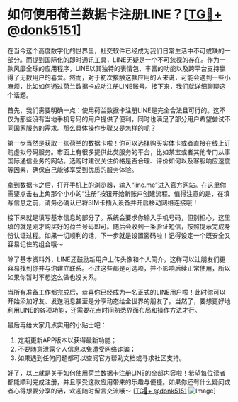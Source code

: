 # 如何使用荷兰数据卡注册LINE？[[TG💪+ @donk5151](https://t.me/s/donk5151)]

在当今这个高度数字化的世界里，社交软件已经成为我们日常生活中不可或缺的一部分。而提到国际化的即时通讯工具，LINE无疑是一个不可忽视的存在。作为一款风靡全球的应用程序，LINE以其独特的表情包、丰富的功能以及跨平台支持赢得了无数用户的喜爱。然而，对于初次接触这款应用的人来说，可能会遇到一些小麻烦，比如如何通过荷兰数据卡成功注册LINE账号。接下来，我们就详细聊聊这个话题。

首先，我们需要明确一点：使用荷兰数据卡注册LINE是完全合法且可行的。这不仅为那些没有当地手机号码的用户提供了便利，同时也满足了部分用户希望尝试不同国家服务的需求。那么具体操作步骤又是怎样的呢？

第一步当然是获取一张荷兰的数据卡啦！你可以选择购买实体卡或者直接在线上订购虚拟号码服务。市面上有很多提供此类服务的平台，比如某宝或者其他专门从事国际通信业务的网站。选购时建议关注价格是否合理、评价如何以及客服响应速度等因素，确保自己能够享受到优质的服务体验。

拿到数据卡之后，打开手机上的浏览器，输入“line.me”进入官方网站。在这里你需要点击右上角那个小小的“注册”按钮开始新账户创建流程。值得注意的是，在填写信息之前，请务必确认已将SIM卡插入设备并开启移动网络连接哦！

接下来就是填写基本信息的部分了。系统会要求你输入手机号码，但别担心，这里填的就是刚才购买好的荷兰号码即可。随后会收到一条验证短信，按照提示完成身份认证过程。如果一切顺利的话，下一步就是设置密码啦！记得设定一个既安全又容易记住的组合哦～

除了基本资料外，LINE还鼓励新用户上传头像和个人简介，这样可以让朋友们更容易找到你并与你建立联系。不过这些都是可选项，并不影响后续正常使用，所以如果你暂时不想这么做也没关系。

当所有准备工作都完成后，恭喜你已经成为一名正式的LINE用户啦！此时你可以开始添加好友、发送消息甚至是分享动态给全世界的朋友了。当然了，要想更好地利用LINE的各项功能，还需要花点时间熟悉界面布局和操作方法才行。

最后再给大家几点实用的小贴士吧：
1. 定期更新APP版本以获得最新功能；
2. 不要随意泄露个人信息以免遭受网络诈骗；
3. 如果遇到任何问题都可以查阅官方帮助文档或寻求社区支持。

好了，以上就是关于如何使用荷兰数据卡注册LINE的全部内容啦！希望每位读者都能顺利完成注册，并且享受这款应用带来的乐趣与便捷。如果你还有什么疑问或者心得想要分享的话，欢迎随时留言交流哦～ [[TG💪+ @donk5151](https://t.me/s/donk5151) ![Image](https://i.postimg.cc/rwNCRYN7/Snipaste-2025-04-30-17-27-05.png)]